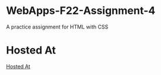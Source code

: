 # WebApps-F22-Assignment-4
A practice assignment for HTML with CSS
# Hosted At 
[Hosted At](https://44-563-web-apps-f22.github.io/44563-webapps-assignment-4-peddivenkataramana/opera.html)
